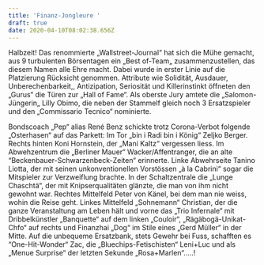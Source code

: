 ```yaml
---
title: 'Finanz-Jongleure '
draft: true
date: 2020-04-10T08:02:38.656Z
---
```

Halbzeit! Das renommierte „Wallstreet-Journal“ hat sich die Mühe gemacht, aus 9 turbulenten Börsentagen ein „Best of-Team„ zusammenzustellen, das diesem Namen alle Ehre macht. Dabei wurde in erster Linie auf die Platzierung Rücksicht genommen. Attribute wie  Solidität, Ausdauer, Unberechenbarkeit,, Antizipation, Seriosität und Killerinstinkt öffneten den „Gurus“ die Türen zur „Hall of Fame“. Als oberste Jury amtete die „Salomon-Jüngerin„ Lilly Obimo, die neben der Stammelf  gleich noch 3 Ersatzspieler und den „Commissario Tecnico“  nominierte.

Bondscoach „Pep“ alias René Benz schickte trotz Corona-Verbot folgende „Osterhasen“ auf das Parkett: Im Tor „bin i Radi bin i König“ Zeljko Berger. Rechts hinten Koni Hornstein, der „Mani Kaltz“ vergessen liess. Im Abwehzentrum die „Berliner Mauer“ Wacker/Affentranger, die an alte “Beckenbauer-Schwarzenbeck-Zeiten“ erinnerte. Linke Abwehrseite Tanino Liotta, der mit seinen unkonventionellen Vorstössen „à la Cabrini“ sogar die Mitspieler zur Verzweiflung brachte. In der Schaltzentrale die „Lunge Chaschtä“, der mit Knipserqualitäten glänzte, die man von ihm nicht gewohnt war. Rechtes Mittelfeld Peter von Känel, bei dem man nie weiss, wohin die Reise geht. Linkes Mittelfeld „Sohnemann“ Christian, der die ganze Veranstaltung am Leben hält und vorne das „Trio Infernale“ mit Dribbelkünstler „Banquette“ auf dem linken „Couloir“, „Rägäbogä-Unikat-Chfo“ auf rechts und Finanzhai „Dog“ im Stile eines „Gerd Müller“ in der Mitte. Auf die unbequeme Ersatzbank, stets Gewehr bei Fuss, schafften es “One-Hit-Wonder“ Zac, die „Bluechips-Fetischisten“ Leni+Luc und als „Menue Surprise“ der letzten Sekunde „Rosa+Marlen“.....!